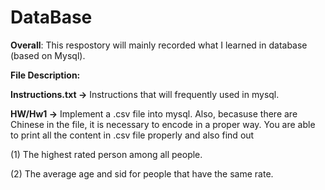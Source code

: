 # DataBase

**Overall**: This respostory will mainly recorded what I learned in database (based on Mysql).

**File Description:**

**Instructions.txt ->** Instructions that will frequently used in mysql.

**HW/Hw1 ->** Implement a .csv file into mysql. Also, becasuse there are Chinese in the file, it is necessary to encode in a proper way. You are able to print all the content in .csv file properly and also find out

(1) The highest rated person among all people.

(2) The average age and sid for people that have the same rate.
